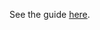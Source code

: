 See the guide [here](https://docs.google.com/document/d/16YA28og9XMPBnFZRA6I9tOJNU93pZUReCGoAvGk3SHY/).
